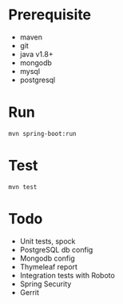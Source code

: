 # Prerequisite

* maven
* git
* java v1.8+
* mongodb
* mysql
* postgresql

# Run

    mvn spring-boot:run

# Test

    mvn test
    
# Todo

* Unit tests, spock
* PostgreSQL db config
* Mongodb config
* Thymeleaf report
* Integration tests with Roboto
* Spring Security
* Gerrit
